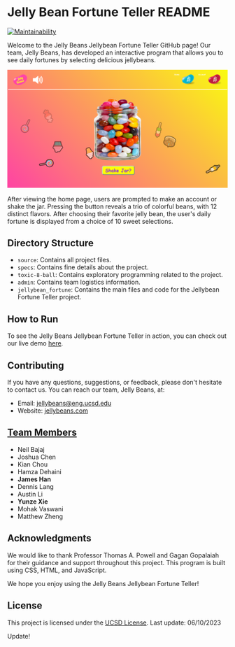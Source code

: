 # Jelly Bean Fortune Teller README

[![Maintainability](https://api.codeclimate.com/v1/badges/e39f6c031b62118a5176/maintainability)](https://codeclimate.com/github/cse110-sp23-group10/cse110-sp23-group10/maintainability)

Welcome to the Jelly Beans Jellybean Fortune Teller GitHub page! Our team, Jelly Beans, has developed an interactive program that allows you to see daily fortunes by selecting delicious jellybeans.

![Fortune Teller](https://github.com/cse110-sp23-group10/cse110-sp23-group10/raw/main/jellybean_fortune/assets/060923-project-screenshot.png)

After viewing the home page, users are prompted to make an account or shake the jar. Pressing the button reveals a trio of colorful beans, with 12 distinct flavors. After choosing their favorite jelly bean, the user's daily fortune is displayed from a choice of 10 sweet selections.

## Directory Structure

- `source`: Contains all project files.
- `specs`: Contains fine details about the project.
- `toxic-8-ball`: Contains exploratory programming related to the project.
- `admin`: Contains team logistics information.
- `jellybean_fortune`: Contains the main files and code for the Jellybean Fortune Teller project.

## How to Run

To see the Jelly Beans Jellybean Fortune Teller in action, you can check out our live demo [here](https://cse110-sp23-group10.github.io/cse110-sp23-group10/jellybean_fortune/landing.html).

## Contributing

If you have any questions, suggestions, or feedback, please don't hesitate to contact us. You can reach our team, Jelly Beans, at:

- Email: [jellybeans@eng.ucsd.edu](mailto:csepeeradviser@eng.ucsd.edu)
- Website: [jellybeans.com](https://cse110-sp23-group10.github.io/cse110-sp23-group10/jellybean_fortune/landing.html)

## [Team Members](https://github.com/cse110-sp23-group10/cse110-sp23-group10/blob/main/admin/team.md)

- Neil Bajaj
- Joshua Chen
- Kian Chou
- Hamza Dehaini
- **James Han**
- Dennis Lang
- Austin Li
- **Yunze Xie**
- Mohak Vaswani
- Matthew Zheng

## Acknowledgments

We would like to thank Professor Thomas A. Powell and Gagan Gopalaiah for their guidance and support throughout this project. This program is built using CSS, HTML, and JavaScript.

We hope you enjoy using the Jelly Beans Jellybean Fortune Teller!

## License

This project is licensed under the [UCSD License](https://opensource.org/licenses/UCSD).
Last update: 06/10/2023

Update!